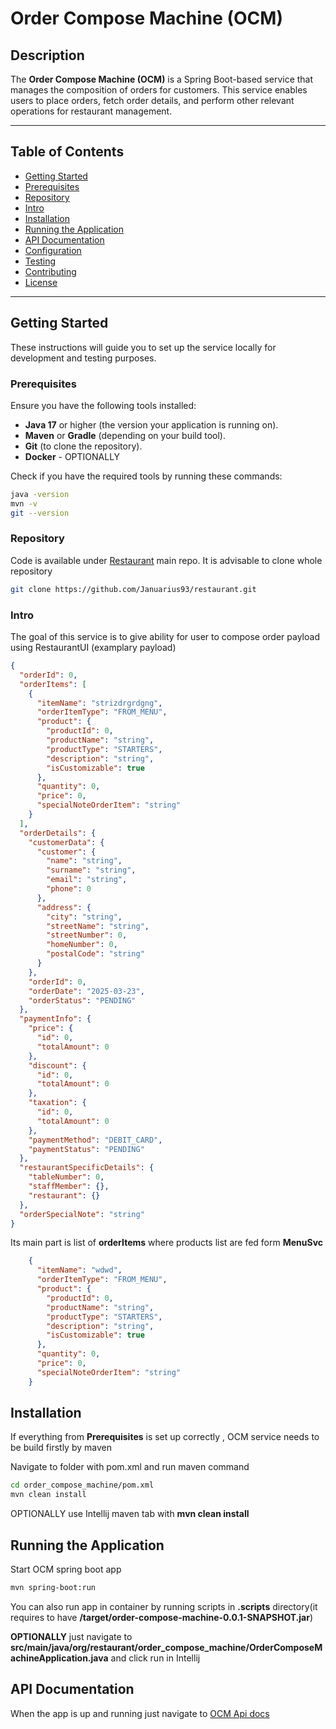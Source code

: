 # **Order Compose Machine (OCM)**

## **Description**

The **Order Compose Machine (OCM)** is a Spring Boot-based service that manages the composition of orders for customers. This service enables users to place orders, fetch order details, and perform other relevant operations for restaurant management.

---

## **Table of Contents**

- [Getting Started](#getting-started)
- [Prerequisites](#prerequisites)
- [Repository](#repository)
- [Intro](#intro)
- [Installation](#installation)
- [Running the Application](#running-the-application)
- [API Documentation](#api-documentation)
- [Configuration](#configuration)
- [Testing](#testing)
- [Contributing](#contributing)
- [License](#license)

---

## **Getting Started**

These instructions will guide you to set up the service locally for development and testing purposes.

### **Prerequisites**

Ensure you have the following tools installed:

- **Java 17** or higher (the version your application is running on).
- **Maven** or **Gradle** (depending on your build tool).
- **Git** (to clone the repository).
- **Docker** - OPTIONALLY 

Check if you have the required tools by running these commands:

```bash
java -version
mvn -v
git --version  
```

### **Repository**
Code is available under [Restaurant](#https://github.com/Januarius93/restaurant) main repo. It is advisable to clone whole repository
```bash
git clone https://github.com/Januarius93/restaurant.git
```
### **Intro**
The goal of this service is to give ability for user to compose order payload using RestaurantUI (examplary payload) 
```json
{
  "orderId": 0,
  "orderItems": [
    {
      "itemName": "strizdrgrdgng",
      "orderItemType": "FROM_MENU",
      "product": {
        "productId": 0,
        "productName": "string",
        "productType": "STARTERS",
        "description": "string",
        "isCustomizable": true
      },
      "quantity": 0,
      "price": 0,
      "specialNoteOrderItem": "string"
    }
  ],
  "orderDetails": {
    "customerData": {
      "customer": {
        "name": "string",
        "surname": "string",
        "email": "string",
        "phone": 0
      },
      "address": {
        "city": "string",
        "streetName": "string",
        "streetNumber": 0,
        "homeNumber": 0,
        "postalCode": "string"
      }
    },
    "orderId": 0,
    "orderDate": "2025-03-23",
    "orderStatus": "PENDING"
  },
  "paymentInfo": {
    "price": {
      "id": 0,
      "totalAmount": 0
    },
    "discount": {
      "id": 0,
      "totalAmount": 0
    },
    "taxation": {
      "id": 0,
      "totalAmount": 0
    },
    "paymentMethod": "DEBIT_CARD",
    "paymentStatus": "PENDING"
  },
  "restaurantSpecificDetails": {
    "tableNumber": 0,
    "staffMember": {},
    "restaurant": {}
  },
  "orderSpecialNote": "string"
}
```
Its main part is list of **orderItems** where products list are fed form **MenuSvc**

```json
    {
      "itemName": "wdwd",
      "orderItemType": "FROM_MENU",
      "product": {
        "productId": 0,
        "productName": "string",
        "productType": "STARTERS",
        "description": "string",
        "isCustomizable": true
      },
      "quantity": 0,
      "price": 0,
      "specialNoteOrderItem": "string"
    }
  ```
## **Installation**
If everything from **Prerequisites** is set up correctly , OCM service needs to be build firstly by maven

Navigate to folder with pom.xml and run maven command
``` bash
cd order_compose_machine/pom.xml
mvn clean install
```
OPTIONALLY use Intellij maven tab with **mvn clean install**

## **Running the Application**

Start OCM spring boot app
``` bash
mvn spring-boot:run
```
You can also run app in container by running scripts in **.scripts** directory(it requires to have **/target/order-compose-machine-0.0.1-SNAPSHOT.jar**)

**OPTIONALLY** just navigate to **src/main/java/org/restaurant/order_compose_machine/OrderComposeMachineApplication.java** and click run in Intellij

## **API Documentation**
When the app is up and running just navigate to
[OCM Api docs](#http://localhost:9090/v3/api-docs)










